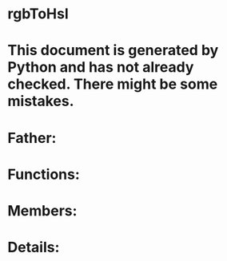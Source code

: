 rgbToHsl
===

# This document is generated by Python and has not already checked. There might be some mistakes.

# Father:

# Functions:

# Members:

# Details:
